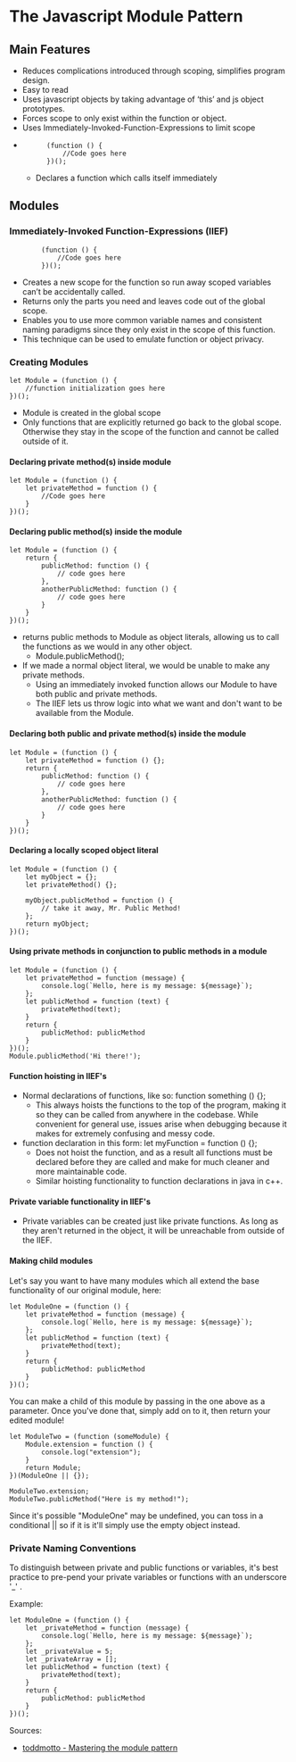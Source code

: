 # The Javascript Module Pattern
## Main Features 
* Reduces complications introduced through scoping, simplifies program design. 
* Easy to read
* Uses javascript objects by taking advantage of ‘this’ and js object prototypes. 
* Forces scope to only exist within the function or object. 
* Uses Immediately-Invoked-Function-Expressions to limit scope 
* 		    (function () {
			    //Code goes here  
		    })(); 
	* Declares a function which calls itself immediately 

## Modules 

### Immediately-Invoked Function-Expressions (IIEF)
		    (function () {
			    //Code goes here  
		    })(); 

* Creates a new scope for the function so run away scoped variables can’t be accidentally called. 
* Returns only the parts you need and leaves code out of the global scope. 
* Enables you to use more common variable names and consistent naming paradigms since they only exist in the scope of this function. 
* This technique can be used to emulate function or object privacy. 

### Creating Modules 
	let Module = (function () {
		//function initialization goes here
	})(); 

* Module is created in the global scope
* Only functions that are explicitly returned go back to the global scope. Otherwise they stay in the scope of the function and cannot be called outside of it.
#### Declaring private method(s) inside module 
	let Module = (function () {
		let privateMethod = function () {
			//Code goes here 
		}
	})(); 

#### Declaring public method(s) inside the module

	let Module = (function () {
		return {
			publicMethod: function () {
				// code goes here
			}, 
			anotherPublicMethod: function () {
				// code goes here
			}
		}
	})(); 

* returns public methods to Module as object literals, allowing us to call the functions as we would in any other object. 
	*  Module.publicMethod(); 
* If we made a normal object literal, we would be unable to make any private methods. 
	* Using an immediately invoked function allows our Module to have both public and private methods. 
	* The IIEF lets us throw logic into what we want and don't want to be available from the Module. 

#### Declaring both public and private method(s) inside the module

	let Module = (function () {
		let privateMethod = function () {}; 
		return {
			publicMethod: function () {
				// code goes here
			}, 
			anotherPublicMethod: function () {
				// code goes here
			}
		}
	})(); 

#### Declaring a locally scoped object literal 

	let Module = (function () {
		let myObject = {}; 
		let privateMethod() {};
		 
		myObject.publicMethod = function () {
			// take it away, Mr. Public Method! 
		}; 
		return myObject; 
	})(); 

#### Using private methods in conjunction to public methods in a module 

	let Module = (function () {
		let privateMethod = function (message) {
			console.log(`Hello, here is my message: ${message}`); 
		}; 
		let publicMethod = function (text) {
			privateMethod(text); 
		}
		return {
			publicMethod: publicMethod
		}
	})(); 
	Module.publicMethod('Hi there!'); 


#### Function hoisting in IIEF's 
* Normal declarations of functions, like so: function something () {}; 
	* This always hoists the functions to the top of the program, making it so they can be called from anywhere in the codebase. While convenient for general use, issues arise when debugging because it makes for extremely confusing and messy code. 
* function declaration  in this form: let myFunction = function () {}; 
	* Does not hoist the function, and as a result all functions must be declared before they are called and make for much cleaner and more maintainable code. 
	* Similar hoisting functionality to function declarations in java in c++. 

#### Private variable functionality in IIEF's 
* Private variables can be created just like private functions. As long as they aren't returned in the object, it will be unreachable from outside of the IIEF. 

#### Making child modules 
Let's say you want to have many modules which all extend the base functionality of our original module, here: 

	let ModuleOne = (function () {
		let privateMethod = function (message) {
			console.log(`Hello, here is my message: ${message}`); 
		}; 
		let publicMethod = function (text) {
			privateMethod(text); 
		}
		return {
			publicMethod: publicMethod
		}
	})(); 

You can make a child of this module by passing in the one above as a parameter. Once you've done that, simply add on to it, then return your edited module!  

	let ModuleTwo = (function (someModule) {
		Module.extension = function () {
			console.log("extension"); 
		}
		return Module; 
	})(ModuleOne || {}); 

	ModuleTwo.extension; 
	ModuleTwo.publicMethod("Here is my method!"); 

Since it's possible "ModuleOne" may be undefined, you can toss in a conditional || so if it is it'll simply use the empty object instead. 

### Private Naming Conventions

To distinguish between private and public functions or variables, it's best practice to pre-pend your private variables or functions with an underscore '_' .

Example: 

	let ModuleOne = (function () {
		let _privateMethod = function (message) {
			console.log(`Hello, here is my message: ${message}`); 
		}; 
		let _privateValue = 5; 
		let _privateArray = []; 
		let publicMethod = function (text) {
			privateMethod(text); 
		}
		return {
			publicMethod: publicMethod
		}
	})(); 
 


Sources: 
* [toddmotto - Mastering the module pattern](https://toddmotto.com/mastering-the-module-pattern/)
